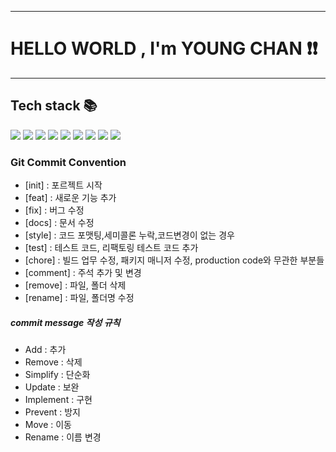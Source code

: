 <hr>
<h1>HELLO WORLD , I'm YOUNG CHAN ❗️❗️</h1>
<hr>
<h2>Tech stack 📚</h2>
<span>
    <img src="https://img.shields.io/badge/JAVA-007396?style=flat-square">
    <img src="https://img.shields.io/badge/JavaScript-F7DF1E?style=flat-square&logo=JavaScript&logoColor=black">
    <img src="https://img.shields.io/badge/Python-3776AB?style=flat-square&logo=python&logoColor=yellow">
    <img src="https://img.shields.io/badge/Git-F05032?style=flat-square&logo=Git&logoColor=black">
    <img src="https://img.shields.io/badge/GitHub-181717?style=flat-square&logo=GitHub&logoColor=white">
    <img src="https://img.shields.io/badge/Docker-2496ED?style=flat-square&logo=Docker&logoColor=white">
    <img src="https://img.shields.io/badge/Spring Boot-6DB33F?style=flat-square&logo=Spring Boot&logoColor=white">
    <img src="https://img.shields.io/badge/Oracle-F80000?style=flat-square&logo=Oracle&logoColor=white">
    <img src="https://img.shields.io/badge/PostgreSQL-4169E1?style=flat-square&logo=PostgreSQL&logoColor=white">
</span>

### Git Commit Convention

* [init] : 포르젝트 시작
* [feat] : 새로운 기능 추가
* [fix] : 버그 수정
* [docs] : 문서 수정
* [style] : 코드 포맷팅,세미콜론 누락,코드변경이 없는 경우
* [test] : 테스트 코드, 리팩토링 테스트 코드 추가
* [chore] :  빌드 업무 수정, 패키지 매니저 수정, 
             production code와 무관한 부분들
* [comment] : 주석 추가 및 변경
* [remove] : 파일, 폴더 삭제
* [rename] : 파일, 폴더명 수정

##### commit message 작성 규칙
* Add : 추가
* Remove : 삭제
* Simplify : 단순화
* Update : 보완
* Implement : 구현
* Prevent : 방지
* Move : 이동
* Rename : 이름 변경

